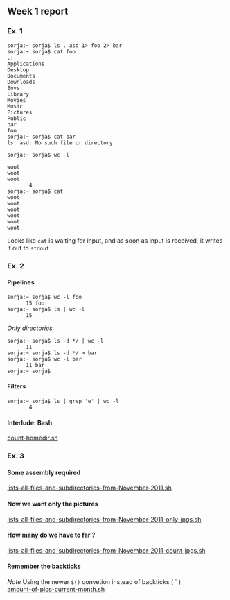 Week 1 report
---

### Ex. 1  
```
sorja:~ sorja$ ls . asd 1> foo 2> bar
sorja:~ sorja$ cat foo
.:
Applications
Desktop
Documents
Downloads
Envs
Library
Movies
Music
Pictures
Public
bar
foo
sorja:~ sorja$ cat bar
ls: asd: No such file or directory
```  

```
sorja:~ sorja$ wc -l

woot
woot
woot
       4
sorja:~ sorja$ cat
woot
woot
woot
woot
woot
woot
```
Looks like `cat` is waiting for input, and as soon as input is received, it writes it out to `stdout`

### Ex. 2
#### Pipelines
```
sorja:~ sorja$ wc -l foo
      15 foo
sorja:~ sorja$ ls | wc -l
      15
```  
_Only directories_
```
sorja:~ sorja$ ls -d */ | wc -l
      11
sorja:~ sorja$ ls -d */ > bar
sorja:~ sorja$ wc -l bar
      11 bar
sorja:~ sorja$
```
#### Filters
```
sorja:~ sorja$ ls | grep 'e' | wc -l
       4
```
#### Interlude: Bash
[count-homedir.sh](count-homedir.sh)

### Ex. 3
#### Some assembly required
[lists-all-files-and-subdirectories-from-November-2011.sh](lists-all-files-and-subdirectories-from-November-2011.sh)

#### Now we want only the pictures
[lists-all-files-and-subdirectories-from-November-2011-only-jpgs.sh](lists-all-files-and-subdirectories-from-November-2011-only-jpgs.sh)

#### How many do we have to far ?
[lists-all-files-and-subdirectories-from-November-2011-count-jpgs.sh](lists-all-files-and-subdirectories-from-November-2011-count-jpgs.sh)

#### Remember the backticks
_Note_ Using the newer ` $() ` convetion instead of backticks ( ` )  
[amount-of-pics-current-month.sh](amount-of-pics-current-month.sh)

